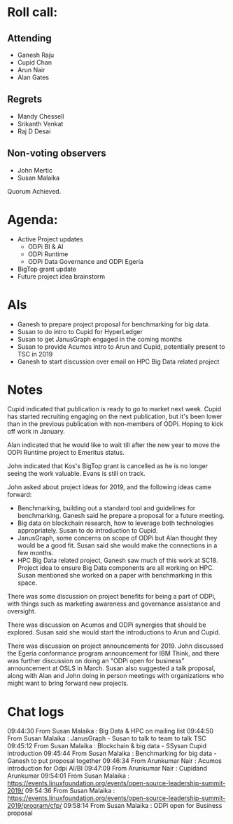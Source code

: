 # Roll call:

## Attending
* Ganesh Raju
* Cupid Chan
* Arun Nair
* Alan Gates

## Regrets
* Mandy Chessell
* Srikanth Venkat
* Raj D Desai

## Non-voting observers
* John Mertic
* Susan Malaika

Quorum Achieved.

# Agenda:

* Active Project updates
  * ODPi BI & AI
  * ODPi Runtime
  * ODPi Data Governance and ODPi Egeria
* BigTop grant update
* Future project idea brainstorm

# AIs

- Ganesh to prepare project proposal for benchmarking for big data.
- Susan to do intro to Cupid for HyperLedger
- Susan to get JanusGraph engaged in the coming months
- Susan to provide Acumos intro to Arun and Cupid, potentially present to TSC in 2019
- Ganesh to start discussion over email on HPC Big Data related project

# Notes

Cupid indicated that publication is ready to go to market next week. Cupid has started recruiting engaging on the next publication, but it's been lower than in the previous publication with non-members of ODPi. Hoping to kick off work in January.

Alan indicated that he would like to wait till after the new year to move the ODPi Runtime project to Emeritus status.

John indicated that Kos's BigTop grant is cancelled as he is no longer seeing the work valuable. Evans is still on track.

John asked about project ideas for 2019, and the following ideas came forward:

- Benchmarking, building out a standard tool and guidelines for benchmarking. Ganesh said he prepare a proposal for a future meeting.
- Big data on blockchain research, how to leverage both technologies appropriately. Susan to do introduction to Cupid.
- JanusGraph, some concerns on scope of ODPi but Alan thought they would be a good fit. Susan said she would make the connections in a few months.
- HPC Big Data related project, Ganesh saw much of this work at SC18. Project idea to ensure Big Data components are all working on HPC. Susan mentioned she worked on a paper with benchmarking in this space.

There was some discussion on project benefits for being a part of ODPi, with things such as marketing awareness and governance assistance and oversight.

There was discussion on Acumos and ODPi synergies that should be explored. Susan said she would start the introductions to Arun and Cupid.

There was discussion on project announcements for 2019. John discussed the Egeria conformance program announcement for IBM Think, and there was further discussion on doing an "ODPi open for business" announcement at OSLS in March. Susan also suggested a talk proposal, along with Alan and John doing in person meetings with organizations who might want to bring forward new projects.

# Chat logs

09:44:30	 From Susan Malaika : Big Data & HPC on mailing list
09:44:50	 From Susan Malaika : JanusGraph - Susan to talk to team to talk TSC
09:45:12	 From Susan Malaika : Blockchain & big data - SSysan Cupid introduction
09:45:44	 From Susan Malaika : Benchmarking for big data - Ganesh to put proposal together
09:46:34	 From Arunkumar Nair : Acumos introduction for Odpi AI/BI
09:47:09	 From Arunkumar Nair : Cupidand Arunkumar
09:54:01	 From Susan Malaika : https://events.linuxfoundation.org/events/open-source-leadership-summit-2019/
09:54:36	 From Susan Malaika : https://events.linuxfoundation.org/events/open-source-leadership-summit-2019/program/cfp/
09:58:14	 From Susan Malaika : ODPi open for Business proposal
